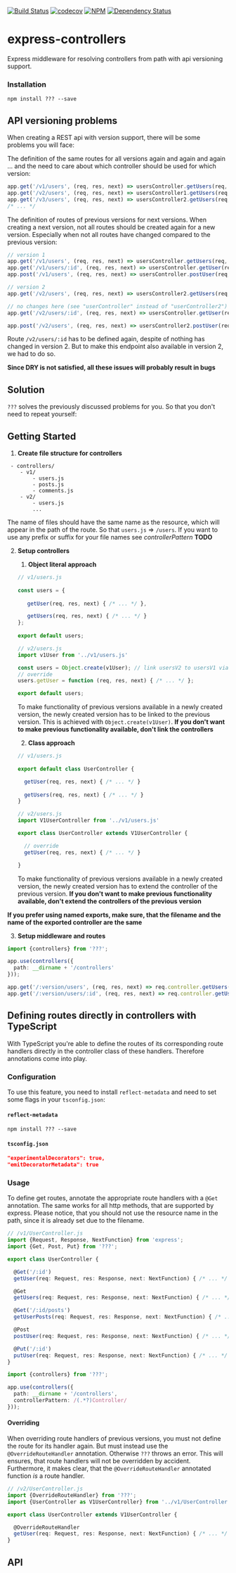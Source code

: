 [![Build Status](https://travis-ci.org/RobinBuschmann/sequelize-typescript.png?branch=master)](https://travis-ci.org/RobinBuschmann/sequelize-typescript)
[![codecov](https://codecov.io/gh/RobinBuschmann/sequelize-typescript/branch/master/graph/badge.svg)](https://codecov.io/gh/RobinBuschmann/sequelize-typescript)
[![NPM](https://img.shields.io/npm/v/sequelize-typescript.svg)](https://www.npmjs.com/package/sequelize-typescript)
[![Dependency Status](https://img.shields.io/david/RobinBuschmann/sequelize-typescript.svg)](https://www.npmjs.com/package/sequelize-typescript)

# express-controllers
Express middleware for resolving controllers from path with api versioning support.

### Installation
```
npm install ??? --save
```

## API versioning problems 
When creating a REST api with version support, there will be some problems you will face:

The definition of the same routes for all versions again and again and again ... and the need to care about which 
controller should be used for which version:
```typescript
app.get('/v1/users', (req, res, next) => usersController.getUsers(req, res, next));
app.get('/v2/users', (req, res, next) => usersController1.getUsers(req, res, next));
app.get('/v3/users', (req, res, next) => usersController2.getUsers(req, res, next));
/* ... */
```

The definition of routes of previous versions for next versions.
When creating a next version, not all routes should be created again for a new version. Especially when not all 
routes have changed compared to the previous version:
```typescript
// version 1
app.get('/v1/users', (req, res, next) => usersController.getUsers(req, res, next));
app.get('/v1/users/:id', (req, res, next) => usersController.getUser(req, res, next));
app.post('/v1/users', (req, res, next) => usersController.postUser(req, res, next));

// version 2
app.get('/v2/users', (req, res, next) => usersController2.getUsers(req, res, next));

// no changes here (see "userController" instead of "userController2")
app.get('/v2/users/:id', (req, res, next) => usersController.getUser(req, res, next));

app.post('/v2/users', (req, res, next) => usersController2.postUser(req, res, next));
```
Route `/v2/users/:id` has to be defined again, despite of nothing has changed in version 2. But to make this endpoint
also available in version 2, we had to do so.

**Since DRY is not satisfied, all these issues will probably result in bugs**

## Solution
`???` solves the previously discussed problems for you. So that you don't need to repeat yourself:

## Getting Started
1. **Create file structure for controllers**
```
 - controllers/
    - v1/
        - users.js
        - posts.js
        - comments.js
    - v2/
        - users.js
        ...
```
The name of files should have the same name as the resource, which will appear in the path of the route. So that
`users.js` => `/users`. If you want to use any prefix or suffix for your file names see *controllerPattern* **TODO**

2. **Setup controllers**
    1. **Object literal approach**
    ```typescript
    // v1/users.js
     
    const users = {
        
       getUser(req, res, next) { /* ... */ },
    
       getUsers(req, res, next) { /* ... */ }
    };
     
    export default users;
    
    // v2/users.js
    import v1User from '../v1/users.js'
    
    const users = Object.create(v1User); // link usersV2 to usersV1 via prototype chain
    // override
    users.getUser = function (req, res, next) { /* ... */ };
    
    export default users;
    
    ```
    To make functionality of previous versions available in a newly created version, the newly created version has to
    be linked to the previous version. This is achieved with `Object.create(v1User)`. 
    **If you don't want to make previous functionality available, don't link the controllers**
    
    2. **Class approach**
     ```typescript
     // v1/users.js
      
     export default class UserController {
  
       getUser(req, res, next) { /* ... */ }
      
       getUsers(req, res, next) { /* ... */ }
     }
     
     // v2/users.js
     import V1UserController from '../v1/users.js'
     
     export class UserController extends V1UserController {
   
       // override
       getUser(req, res, next) { /* ... */ }
    
     }
     
     ```
    To make functionality of previous versions available in a newly created version, the newly created version has to
    extend the controller of the previous version.
    **If you don't want to make previous functionality available, don't extend the controllers of the previous version**
    
**If you prefer using named exports, make sure, that the filename and the name of the exported controller are the same**

3. **Setup middleware and routes**
```typescript
import {controllers} from '???';

app.use(controllers({
  path: __dirname + '/controllers'
}));

app.get('/:version/users', (req, res, next) => req.controller.getUsers(req, res, next));
app.get('/:version/users/:id', (req, res, next) => req.controller.getUser(req, res, next));
```

## Defining routes directly in controllers with TypeScript
With TypeScript you're able to define the routes of its corresponding route handlers directly in the controller class
of these handlers. Therefore annotations come into play.

### Configuration
To use this feature, you need to install `reflect-metadata` and need to set some flags in your `tsconfig.json`:

#### `reflect-metadata`
```
npm install ??? --save
```

#### `tsconfig.json`
```json
"experimentalDecorators": true,
"emitDecoratorMetadata": true
```

### Usage
To define get routes, annotate the appropriate route handlers with a `@Get` annotation. The same works for all http
methods, that are supported by express. Please notice, that you should not use the resource name in the path, since
it is already set due to the filename.
```typescript
// /v1/UserController.js
import {Request, Response, NextFunction} from 'express';
import {Get, Post, Put} from '???';

export class UserController {

  @Get('/:id')
  getUser(req: Request, res: Response, next: NextFunction) { /* ... */ }

  @Get
  getUsers(req: Request, res: Response, next: NextFunction) { /* ... */ }

  @Get('/:id/posts')
  getUserPosts(req: Request, res: Response, next: NextFunction) { /* ... */ }

  @Post
  postUser(req: Request, res: Response, next: NextFunction) { /* ... */ }

  @Put('/:id')
  putUser(req: Request, res: Response, next: NextFunction) { /* ... */ }
}
```
```typescript
import {controllers} from '???';

app.use(controllers({
  path: __dirname + '/controllers',
  controllerPattern: /(.*?)Controller/
}));
```

#### Overriding
When overriding route handlers of previous versions, you must not define the route for its handler again. But must
instead use the `@OverrideRouteHandler` annotation. Otherwise `???` throws an error.
This will ensures, that route handlers will not be overridden by accident. Furthermore, it makes clear, that the
`@OverrideRouteHandler` annotated function *is* a route handler.

```typescript
// /v2/UserController.js
import {OverrideRouteHandler} from '???';
import {UserController as V1UserController} from '../v1/UserController';

export class UserController extends V1UserController {

  @OverrideRouteHandler
  getUser(req: Request, res: Response, next: NextFunction) { /* ... */ }
}
```

## API